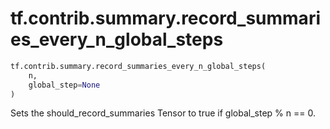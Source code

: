 <div itemscope itemtype="http://developers.google.com/ReferenceObject">
<meta itemprop="name" content="tf.contrib.summary.record_summaries_every_n_global_steps" />
<meta itemprop="path" content="Stable" />
</div>

# tf.contrib.summary.record_summaries_every_n_global_steps

``` python
tf.contrib.summary.record_summaries_every_n_global_steps(
    n,
    global_step=None
)
```

Sets the should_record_summaries Tensor to true if global_step % n == 0.
